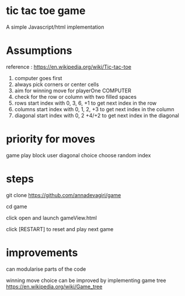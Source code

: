 # tic tac toe game

A simple Javascript/html implementation

# Assumptions 
reference : https://en.wikipedia.org/wiki/Tic-tac-toe

1. computer goes first
2. always pick corners or center cells
3. aim for winning move for playerOne COMPUTER
4. check for the row or column with two filled spaces
5. rows start index with 0, 3, 6,  +1 to get next index in the row
6. columns start index with 0, 1, 2,  +3 to get next index in the column
7. diagonal start index with 0, 2  +4/+2 to get next index in the diagonal

# priority for moves
game play
block user
diagonal choice
choose random index

# steps

git clone https://github.com/annadevagiri/game

cd game

click open and launch gameView.html


click [RESTART] to reset and play next game 


# improvements

can modularise parts of the code

winning move choice can be improved by implementing game tree
https://en.wikipedia.org/wiki/Game_tree